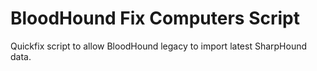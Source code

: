 # BloodHound Fix Computers Script

Quickfix script to allow BloodHound legacy to import latest SharpHound data.
